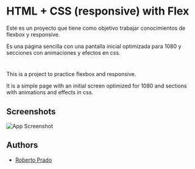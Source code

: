 
# HTML + CSS (responsive) with Flex

Este es un proyecto que tiene como objetivo trabajar conocimientos de flexbox y responsive.

Es una página sencilla con una pantalla inicial optimizada para 1080 y secciones con animaciones y efectos en css.

#

This is a project to practice flexbox and responsive.

It is a simple page with an initial screen optimized for 1080 and sections with animations and effects in css.




## Screenshots

![App Screenshot](https://i.ibb.co/zbW2tK5/Captura.jpg)

  
## Authors

- [Roberto Prado](https://github.com/Roberto12586/)

  
